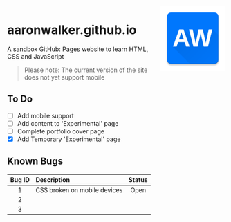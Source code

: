 <img src="img/aw-logo.png" align="right" width=150/>

# aaronwalker.github.io
A sandbox GitHub: Pages website to learn HTML, CSS and JavaScript

> Please note: The current version of the site does not yet support mobile

## To Do
- [ ] Add mobile support 
- [ ] Add content to 'Experimental' page
- [ ] Complete portfolio cover page
- [X] Add Temporary 'Experimental' page  

## Known Bugs
| Bug ID | Description  | Status |
| :----: |:-------------|:------:|
| 1      | CSS broken on mobile devices | Open |
| 2      |              |        |
| 3      |              |        |